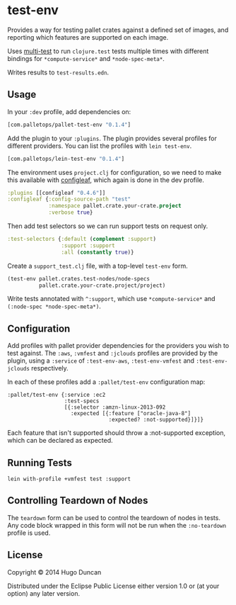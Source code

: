 # test-env

Provides a way for testing pallet crates against a defined set of
images, and reporting which features are supported on each image.

Uses [multi-test][multi-test] to run `clojure.test` tests multiple
times with different bindings for `*compute-service*` and
`*node-spec-meta*`.

Writes results to `test-results.edn`.

## Usage

In your `:dev` profile, add dependencies on:

```clj
[com.palletops/pallet-test-env "0.1.4"]
```

Add the plugin to your `:plugins`.  The plugin provides several
profiles for different providers.  You can list the profiles with
`lein test-env`.

```clj
[com.palletops/lein-test-env "0.1.4"]
```

The environment uses `project.clj` for configuration, so we need to
make this available with [configleaf][configleaf], which again is done
in the dev profile.

```clj
:plugins [[configleaf "0.4.6"]]
:configleaf {:config-source-path "test"
             :namespace pallet.crate.your-crate.project
             :verbose true}
```

Then add test selectors so we can run support tests on request only.

```clj
:test-selectors {:default (complement :support)
                 :support :support
                 :all (constantly true)}
```

Create a `support_test.clj` file, with a top-level `test-env` form.

```clj
(test-env pallet.crates.test-nodes/node-specs
          pallet.crate.your-crate.project/project)
```

Write tests annotated with `^:support`, which use `*compute-service*` and
`(:node-spec *node-spec-meta*)`.

## Configuration

Add profiles with pallet provider dependencies for the providers you
wish to test against. The `:aws`, `:vmfest` and `:jclouds` profiles
are provided by the plugin, using a `:service` of `:test-env-aws`,
`:test-env-vmfest` and `:test-env-jclouds` respectively.

In each of these profiles add a `:pallet/test-env` configuration map:

```
:pallet/test-env {:service :ec2
                  :test-specs
                  [{:selector :amzn-linux-2013-092
                    :expected [{:feature ["oracle-java-8"]
                                :expected? :not-supported}]}]}
```

Each feature that isn't supported should throw a :not-supported
exception, which can be declared as expected.


## Running Tests

```
lein with-profile +vmfest test :support
```

## Controlling Teardown of Nodes

The `teardown` form can be used to control the teardown of nodes in
tests.  Any code block wrapped in this form will not be run when the
`:no-teardown` profile is used.


## License

Copyright © 2014 Hugo Duncan

Distributed under the Eclipse Public License either version 1.0 or (at
your option) any later version.

[configleaf]: https://github.com/davidsantiago/configleaf "configleaf"
[multi-test]: https://github.com/palletops/multi-test "multi-test"

